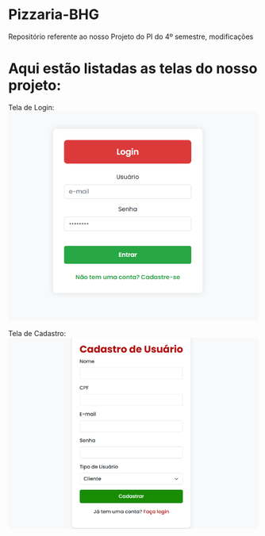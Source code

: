 # Pizzaria-BHG
Repositório referente ao nosso Projeto do PI do 4º semestre, modificações

# Aqui estão listadas as telas do nosso projeto:

Tela de Login:
![Tela de Login](/Telas/login.png)

Tela de Cadastro:
![Tela de Login](Telas/cadastroUsuario.png)
